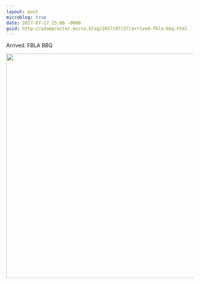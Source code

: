 ```yaml
---
layout: post
microblog: true
date: 2017-07-17 15:06 -0000
guid: http://adamprocter.micro.blog/2017/07/17/arrived-fbla-bbq.html
---
```

Arrived. FBLA BBQ

<img src="http://adamprocter.micro.blog/uploads/2017/e220924992.jpg" width="600" height="600" />
